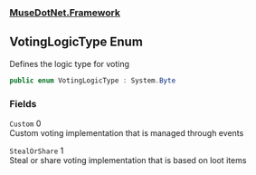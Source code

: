 ### [MuseDotNet.Framework](./MuseDotNet-Framework.md 'MuseDotNet.Framework')
## VotingLogicType Enum
Defines the logic type for voting  
```csharp
public enum VotingLogicType : System.Byte
```
### Fields
<a name='VotingLogicType-Custom'></a>
`Custom` 0  
Custom voting implementation that is managed through events  
  
<a name='VotingLogicType-StealOrShare'></a>
`StealOrShare` 1  
Steal or share voting implementation that is based on loot items  
  
